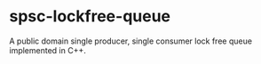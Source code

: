 spsc-lockfree-queue
===================

A public domain single producer, single consumer lock free queue implemented in C++.
